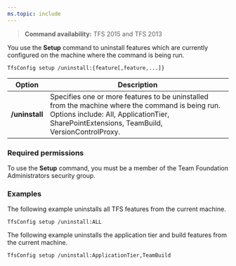 ```yaml
---
ms.topic: include
---
```


>**Command availability:** TFS 2015 and TFS 2013

You use the **Setup** command to uninstall features which are currently configured on the machine where the command is being run. 

    TfsConfig setup /uninstall:{feature[,feature,...]}

<table>
	<thead>
		<tr>
			<th>Option</th>
			<th>Description</th>
		</tr>
	</thead>
	<tbody>
		<tr>
			<td><strong>/uninstall</strong></td>
			<td>
				Specifies one or more features to be uninstalled from the machine where the command is being run.
				Options include: All, ApplicationTier, SharePointExtensions, TeamBuild, VersionControlProxy.
			</td>
		</tr>
	</tbody>
</table>

### Required permissions

To use the **Setup** command, you must be a member of the Team Foundation Administrators security group.

### Examples

The following example uninstalls all TFS features from the current machine.

    TfsConfig setup /uninstall:ALL

The following example uninstalls the application tier and build features from the current machine.

    TfsConfig setup /uninstall:ApplicationTier,TeamBuild